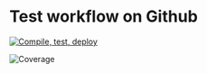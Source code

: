 # Test workflow on Github

[![Compile, test, deploy](https://github.com/ariansani/April5Giphy/actions/workflows/main.yaml/badge.svg)](https://github.com/ariansani/April5Giphy/actions/workflows/main.yaml)

![Coverage](https://myfirstspace1996.sgp1.digitaloceanspaces.com/coverage/April5Giphy/jacoco.svg)